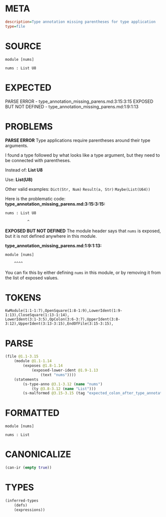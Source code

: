 # META
~~~ini
description=Type annotation missing parentheses for type application
type=file
~~~
# SOURCE
~~~roc
module [nums]

nums : List U8
~~~
# EXPECTED
PARSE ERROR - type_annotation_missing_parens.md:3:15:3:15
EXPOSED BUT NOT DEFINED - type_annotation_missing_parens.md:1:9:1:13
# PROBLEMS
**PARSE ERROR**
Type applications require parentheses around their type arguments.

I found a type followed by what looks like a type argument, but they need to be connected with parentheses.

Instead of:
    **List U8**

Use:
    **List(U8)**

Other valid examples:
    `Dict(Str, Num)`
    `Result(a, Str)`
    `Maybe(List(U64))`

Here is the problematic code:
**type_annotation_missing_parens.md:3:15:3:15:**
```roc
nums : List U8
```
              ^


**EXPOSED BUT NOT DEFINED**
The module header says that `nums` is exposed, but it is not defined anywhere in this module.

**type_annotation_missing_parens.md:1:9:1:13:**
```roc
module [nums]
```
        ^^^^
You can fix this by either defining `nums` in this module, or by removing it from the list of exposed values.

# TOKENS
~~~zig
KwModule(1:1-1:7),OpenSquare(1:8-1:9),LowerIdent(1:9-1:13),CloseSquare(1:13-1:14),
LowerIdent(3:1-3:5),OpColon(3:6-3:7),UpperIdent(3:8-3:12),UpperIdent(3:13-3:15),EndOfFile(3:15-3:15),
~~~
# PARSE
~~~clojure
(file @1.1-3.15
	(module @1.1-1.14
		(exposes @1.8-1.14
			(exposed-lower-ident @1.9-1.13
				(text "nums"))))
	(statements
		(s-type-anno @3.1-3.12 (name "nums")
			(ty @3.8-3.12 (name "List")))
		(s-malformed @3.15-3.15 (tag "expected_colon_after_type_annotation"))))
~~~
# FORMATTED
~~~roc
module [nums]

nums : List

~~~
# CANONICALIZE
~~~clojure
(can-ir (empty true))
~~~
# TYPES
~~~clojure
(inferred-types
	(defs)
	(expressions))
~~~
